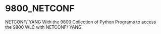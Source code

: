 # 9800_NETCONF
NETCONF/ YANG With the 9800
Collection of Python Programs to access the 9800 WLC with NETCONF/ YANG
